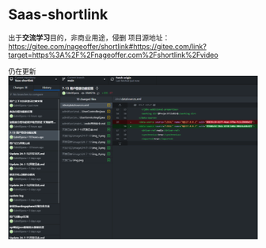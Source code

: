 # Saas-shortlink

出于**交流学习**目的，非商业用途，侵删 
项目源地址：https://gitee.com/nageoffer/shortlink#https://gitee.com/link?target=https%3A%2F%2Fnageoffer.com%2Fshortlink%2Fvideo

仍在更新
![img.png](开发日志/image/README.png)